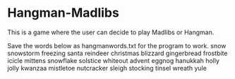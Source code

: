 # Hangman-Madlibs
This is a game where the user can decide to play Madlibs or Hangman. 

Save the words below as hangmanwords.txt for the program to work.
snow
snowstorm
freezing
santa
reindeer
christmas
blizzard
gingerbread
frostbite
icicle
mittens
snowflake
solstice
whiteout
advent
eggnog
hanukkah
holly
jolly
kwanzaa
mistletoe
nutcracker
sleigh
stocking
tinsel
wreath
yule

